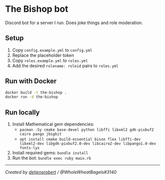 # The Bishop bot

Discord bot for a server I run. Does joke things and role moderation.

## Setup

1. Copy `config.example.yml` to `config.yml`
2. Replace the placeholder token
3. Copy `roles.example.yml` to `roles.yml`
4. Add the desired `rolename: roleid` pairs to `roles.yml`

## Run with Docker

```sh
docker build -t the-bishop .
docker run -d the-bishop
```

## Run locally

1. Install Mathematical gem dependencies:
   -  `pacman -Sy cmake base-devel python libffi libxml2 gdk-pixbuf2 cairo pango jbigkit`
   -  `apt install cmake build-essential bison flex libffi-dev libxml2-dev libgdk-pixbuf2.0-dev libcairo2-dev libpango1.0-dev fonts-lyx`
2. Install required gems: `bundle install`
3. Run the bot: `bundle exec ruby main.rb`

-----

*Created by [detjensrobert](https://github.com/detjensrobert) / @WholeWheatBagels#3140*
